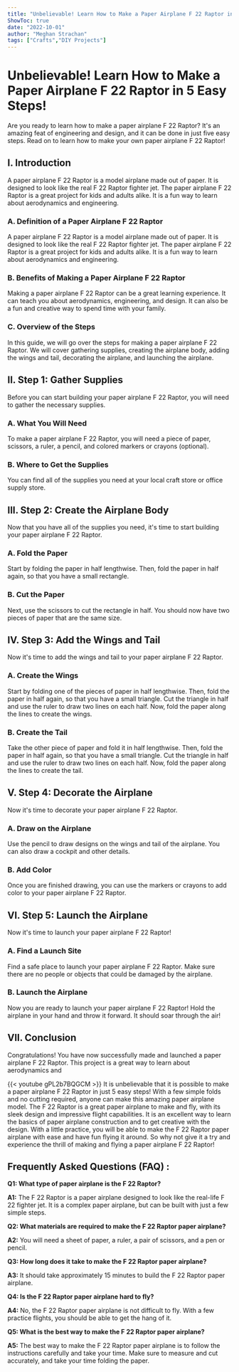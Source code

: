```yaml
---
title: "Unbelievable! Learn How to Make a Paper Airplane F 22 Raptor in 5 Easy Steps!"
ShowToc: true 
date: "2022-10-01"
author: "Meghan Strachan" 
tags: ["Crafts","DIY Projects"]
---
```

# Unbelievable! Learn How to Make a Paper Airplane F 22 Raptor in 5 Easy Steps! 

Are you ready to learn how to make a paper airplane F 22 Raptor? It's an amazing feat of engineering and design, and it can be done in just five easy steps. Read on to learn how to make your own paper airplane F 22 Raptor!

## I. Introduction 

A paper airplane F 22 Raptor is a model airplane made out of paper. It is designed to look like the real F 22 Raptor fighter jet. The paper airplane F 22 Raptor is a great project for kids and adults alike. It is a fun way to learn about aerodynamics and engineering.

### A. Definition of a Paper Airplane F 22 Raptor 

A paper airplane F 22 Raptor is a model airplane made out of paper. It is designed to look like the real F 22 Raptor fighter jet. The paper airplane F 22 Raptor is a great project for kids and adults alike. It is a fun way to learn about aerodynamics and engineering.

### B. Benefits of Making a Paper Airplane F 22 Raptor 

Making a paper airplane F 22 Raptor can be a great learning experience. It can teach you about aerodynamics, engineering, and design. It can also be a fun and creative way to spend time with your family.

### C. Overview of the Steps 

In this guide, we will go over the steps for making a paper airplane F 22 Raptor. We will cover gathering supplies, creating the airplane body, adding the wings and tail, decorating the airplane, and launching the airplane.

## II. Step 1: Gather Supplies 

Before you can start building your paper airplane F 22 Raptor, you will need to gather the necessary supplies.

### A. What You Will Need 

To make a paper airplane F 22 Raptor, you will need a piece of paper, scissors, a ruler, a pencil, and colored markers or crayons (optional).

### B. Where to Get the Supplies 

You can find all of the supplies you need at your local craft store or office supply store.

## III. Step 2: Create the Airplane Body 

Now that you have all of the supplies you need, it's time to start building your paper airplane F 22 Raptor.

### A. Fold the Paper 

Start by folding the paper in half lengthwise. Then, fold the paper in half again, so that you have a small rectangle.

### B. Cut the Paper 

Next, use the scissors to cut the rectangle in half. You should now have two pieces of paper that are the same size.

## IV. Step 3: Add the Wings and Tail 

Now it's time to add the wings and tail to your paper airplane F 22 Raptor.

### A. Create the Wings 

Start by folding one of the pieces of paper in half lengthwise. Then, fold the paper in half again, so that you have a small triangle. Cut the triangle in half and use the ruler to draw two lines on each half. Now, fold the paper along the lines to create the wings.

### B. Create the Tail 

Take the other piece of paper and fold it in half lengthwise. Then, fold the paper in half again, so that you have a small triangle. Cut the triangle in half and use the ruler to draw two lines on each half. Now, fold the paper along the lines to create the tail.

## V. Step 4: Decorate the Airplane 

Now it's time to decorate your paper airplane F 22 Raptor.

### A. Draw on the Airplane 

Use the pencil to draw designs on the wings and tail of the airplane. You can also draw a cockpit and other details.

### B. Add Color 

Once you are finished drawing, you can use the markers or crayons to add color to your paper airplane F 22 Raptor.

## VI. Step 5: Launch the Airplane 

Now it's time to launch your paper airplane F 22 Raptor!

### A. Find a Launch Site 

Find a safe place to launch your paper airplane F 22 Raptor. Make sure there are no people or objects that could be damaged by the airplane.

### B. Launch the Airplane 

Now you are ready to launch your paper airplane F 22 Raptor! Hold the airplane in your hand and throw it forward. It should soar through the air!

## VII. Conclusion 

Congratulations! You have now successfully made and launched a paper airplane F 22 Raptor. This project is a great way to learn about aerodynamics and

{{< youtube gPL2b7BQGCM >}} 
It is unbelievable that it is possible to make a paper airplane F 22 Raptor in just 5 easy steps! With a few simple folds and no cutting required, anyone can make this amazing paper airplane model. The F 22 Raptor is a great paper airplane to make and fly, with its sleek design and impressive flight capabilities. It is an excellent way to learn the basics of paper airplane construction and to get creative with the design. With a little practice, you will be able to make the F 22 Raptor paper airplane with ease and have fun flying it around. So why not give it a try and experience the thrill of making and flying a paper airplane F 22 Raptor!

## Frequently Asked Questions (FAQ) :
**Q1: What type of paper airplane is the F 22 Raptor?**

**A1:** The F 22 Raptor is a paper airplane designed to look like the real-life F 22 fighter jet. It is a complex paper airplane, but can be built with just a few simple steps.

**Q2: What materials are required to make the F 22 Raptor paper airplane?**

**A2:** You will need a sheet of paper, a ruler, a pair of scissors, and a pen or pencil.

**Q3: How long does it take to make the F 22 Raptor paper airplane?**

**A3:** It should take approximately 15 minutes to build the F 22 Raptor paper airplane.

**Q4: Is the F 22 Raptor paper airplane hard to fly?**

**A4:** No, the F 22 Raptor paper airplane is not difficult to fly. With a few practice flights, you should be able to get the hang of it.

**Q5: What is the best way to make the F 22 Raptor paper airplane?**

**A5:** The best way to make the F 22 Raptor paper airplane is to follow the instructions carefully and take your time. Make sure to measure and cut accurately, and take your time folding the paper.





